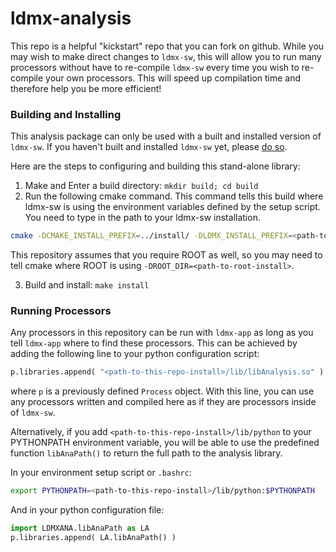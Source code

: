 # ldmx-analysis

This repo is a helpful "kickstart" repo that you can fork on github.
While you may wish to make direct changes to `ldmx-sw`, this will allow you to run many processors without have to re-compile `ldmx-sw` every time you wish to re-compile your own processors. This will speed up compilation time and therefore help you be more efficient!

### Building and Installing

This analysis package can only be used with a built and installed version of `ldmx-sw`.
If you haven't built and installed `ldmx-sw` yet, please [do so](https://github.com/LDMX-Software/ldmx-sw).

Here are the steps to configuring and building this stand-alone library:

1. Make and Enter a build directory: `mkdir build; cd build`
2. Run the following cmake command. This command tells this build where ldmx-sw is using the environment variables defined by the setup script. You need to type in the path to your ldmx-sw installation.
```bash
cmake -DCMAKE_INSTALL_PREFIX=../install/ -DLDMX_INSTALL_PREFIX=<path-to-ldmx-sw-install> ../
```
This repository assumes that you require ROOT as well, so you may need to tell cmake where ROOT is using `-DROOT_DIR=<path-to-root-install>`.

3. Build and install: `make install`

### Running Processors

Any processors in this repository can be run with `ldmx-app` as long as you tell `ldmx-app` where to find these processors.
This can be achieved by adding the following line to your python configuration script:
```python
p.libraries.append( "<path-to-this-repo-install>/lib/libAnalysis.so" )
```
where `p` is a previously defined `Process` object. With this line, you can use any processors written and compiled here as if they are processors inside of `ldmx-sw`.

Alternatively, if you add `<path-to-this-repo-install>/lib/python` to your PYTHONPATH environment variable, you will be able to use the predefined function `libAnaPath()` to return the full path to the analysis library.

In your environment setup script or `.bashrc`:
```bash
export PYTHONPATH=<path-to-this-repo-install>/lib/python:$PYTHONPATH
```
And in your python configuration file:
```python
import LDMXANA.libAnaPath as LA
p.libraries.append( LA.libAnaPath() )
```
